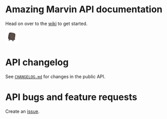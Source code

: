 # Amazing Marvin API documentation
Head on over to the [wiki](https://github.com/amazingmarvin/MarvinAPI/wiki) to get started.

<img src="images/Run.gif" width="40" />

# API changelog
See [`CHANGELOG.md`](https://github.com/amazingmarvin/MarvinAPI/blob/master/CHANGELOG.md) for changes in the public API.

# API bugs and feature requests
Create an [issue](https://github.com/amazingmarvin/MarvinAPI/issues).
